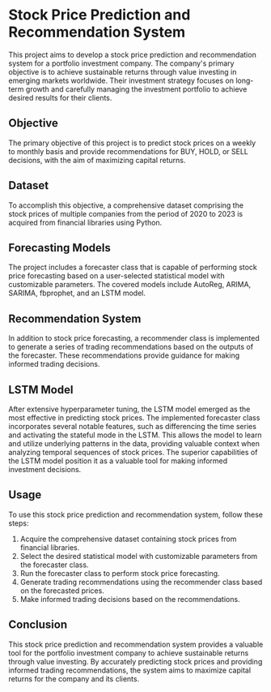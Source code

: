 # Stock Price Prediction and Recommendation System

This project aims to develop a stock price prediction and recommendation system for a portfolio investment company. The company's primary objective is to achieve sustainable returns through value investing in emerging markets worldwide. Their investment strategy focuses on long-term growth and carefully managing the investment portfolio to achieve desired results for their clients.

## Objective

The primary objective of this project is to predict stock prices on a weekly to monthly basis and provide recommendations for BUY, HOLD, or SELL decisions, with the aim of maximizing capital returns.

## Dataset

To accomplish this objective, a comprehensive dataset comprising the stock prices of multiple companies from the period of 2020 to 2023 is acquired from financial libraries using Python.

## Forecasting Models

The project includes a forecaster class that is capable of performing stock price forecasting based on a user-selected statistical model with customizable parameters. The covered models include AutoReg, ARIMA, SARIMA, fbprophet, and an LSTM model.

## Recommendation System

In addition to stock price forecasting, a recommender class is implemented to generate a series of trading recommendations based on the outputs of the forecaster. These recommendations provide guidance for making informed trading decisions.

## LSTM Model

After extensive hyperparameter tuning, the LSTM model emerged as the most effective in predicting stock prices. The implemented forecaster class incorporates several notable features, such as differencing the time series and activating the stateful mode in the LSTM. This allows the model to learn and utilize underlying patterns in the data, providing valuable context when analyzing temporal sequences of stock prices. The superior capabilities of the LSTM model position it as a valuable tool for making informed investment decisions.

## Usage

To use this stock price prediction and recommendation system, follow these steps:

1. Acquire the comprehensive dataset containing stock prices from financial libraries.
2. Select the desired statistical model with customizable parameters from the forecaster class.
3. Run the forecaster class to perform stock price forecasting.
4. Generate trading recommendations using the recommender class based on the forecasted prices.
5. Make informed trading decisions based on the recommendations.

## Conclusion

This stock price prediction and recommendation system provides a valuable tool for the portfolio investment company to achieve sustainable returns through value investing. By accurately predicting stock prices and providing informed trading recommendations, the system aims to maximize capital returns for the company and its clients.

